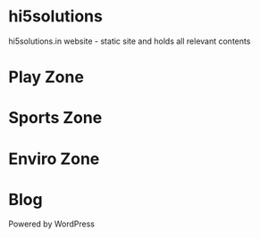 # hi5solutions
hi5solutions.in website - static site and holds all relevant contents

# Play Zone

# Sports Zone

# Enviro Zone

# Blog 
Powered by WordPress
